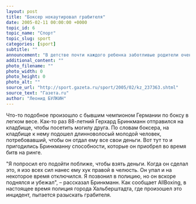```yaml
---
layout: post
title: "Боксер нокаутировал грабителя"
date: 2005-02-11 00:00:00 +0000
topic_id: 6
topic_name: "Спорт"
topic_slug: sport
categories: [sport]
subtitle: ""
announcement: "В детстве почти каждого ребенка заботливые родители очень часто отдают в школу по карате, дзюдо или другому виду единоборств. Это они делают для того, чтобы в случае чего их чадо смогло само за себя постоять и дать отпор какому-нибудь негодяю. К тому же никогда не знаешь, что тебя ждет в жизни. А так можно ведь и стать олимпийским чемпионом, например, в том виде спорта, который выберешь."
additional_content: ""
photo_filename: ""
photo_width: 0
photo_height: 0
photo_alt: ""
source_url: "http://sport.gazeta.ru/sport/2005/02/kz_237363.shtml"
source_text: "Газета.ru"
author: "Леонид БУЛКИН"
---
```

Что-то подобное произошло с бывшим чемпионом Германии по боксу в легком весе. Как-то раз 88-летний Герхард Бринкманн отправился на кладбище, чтобы посетить могилу друга. По словам боксера, на кладбище к нему подошел длинноволосый молодой человек, потребовавший, чтобы он отдал ему все свои деньги. Вот тут то и пригодились Бринкманну способности, которые он приобрел во время битв на ринге.

"Я попросил его подойти поближе, чтобы взять деньги. Когда он сделал это, я изо всех сил нанес ему хук правой в челюсть. Он упал и на некоторое время отключился. Я позвонил в полицию, но он вскоре поднялся и убежал", – рассказал Бринкманн. Как сообщает AllBoxing, в настоящее время полиция города Хальберштадта, где произошел это инцидент, пытается разыскать грабителя.
